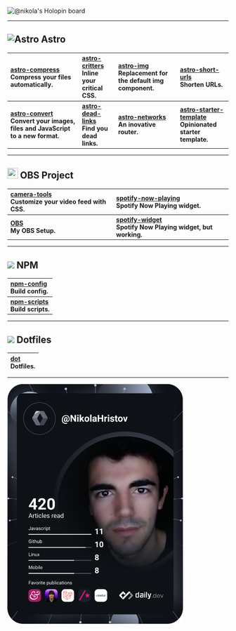 <a href="https://holopin.io/@nikola" style="border-radius:24px; overflow: hidden;" target="_blank"></a><picture><img alt="@nikola's Holopin board" src="https://holopin.io/api/user/board?user=nikola"></picture></a>

---

## <picture><source media="(prefers-color-scheme: dark)" srcset="https://astro.build/assets/press/logomark-dark.svg"><source media="(prefers-color-scheme: light)" srcset="https://astro.build/assets/press/logomark-light.svg"><img width="25" alt="Astro" src="https://astro.build/assets/press/logomark-light.svg"></picture> Astro

| **[astro-compress] <br /> Compress your files automatically.**                        | **[astro-critters] <br /> Inline your critical CSS.** | **[astro-img] <br /> Replacement for the default img component.** | **[astro-short-urls] <br /> Shorten URLs.**                       |
| :------------------------------------------------------------------------------------ | :---------------------------------------------------- | :---------------------------------------------------------------- | :---------------------------------------------------------------- |
| **[astro-convert] <br /> Convert your images, files and JavaScript to a new format.** | **[astro-dead-links] <br /> Find you dead links.**    | **[astro-networks] <br /> An inovative router.**                  | **[astro-starter-template] <br /> Opinionated starter template.** |

---

## <img src="https://raw.githubusercontent.com/nikolarhristov/nikolarhristov/main/.github/img/obs-logo.svg" width="24" height="24" /> OBS Project

| **[camera-tools] <br /> Customize your video feed with CSS.** | **[spotify-now-playing] <br /> Spotify Now Playing widget.**         |
| :------------------------------------------------------------ | :------------------------------------------------------------------- |
| **[OBS] <br /> My OBS Setup.**                                | **[spotify-widget] <br /> Spotify Now Playing widget, but working.** |

---

## <img src="https://raw.githubusercontent.com/npm/logos/master/npm%20square/n.svg" width="22" /> NPM

| **[npm-config] <br /> Build config.**   |
| :-------------------------------------- |
| **[npm-scripts] <br /> Build scripts.** |

---

## <img src="https://raw.githubusercontent.com/jglovier/dotfiles-logo/master/dotfiles-logo-icon.png" width="16" /> Dotfiles

| **[dot] <br /> Dotfiles.** |
| :------------------------- |

---

<a href="https://app.daily.dev/nikolahristov"><img src="https://github.com/nikolarhristov/nikolarhristov/blob/main/devcard.svg?rev=hs2VsNVqDK" width="400" alt="Nikola's Dev Card"/></a>

[astro]: https://github.com/withastro/astro
[astro-compress]: https://github.com/Lightrix/astro-compress
[astro-convert]: https://github.com/Lightrix/astro-convert
[astro-critters]: https://github.com/Lightrix/astro-critters
[astro-dead-links]: https://github.com/Lightrix/astro-dead-links
[astro-img]: https://github.com/Lightrix/astro-img
[astro-networks]: https://github.com/Lightrix/astro-networks
[astro-short-urls]: https://github.com/Lightrix/astro-short-urls
[astro-starter-template]: https://github.com/Lightrix/astro-starter-template
[obs project]: https://github.com/obsproject/obs-studio
[dot]: https://github.com/nikolarhristov/dot
[camera-tools]: https://github.com/nikolarhristov/camera-tools
[spotify-now-playing]: https://github.com/nikolarhristov/spotify-now-playing
[spotify-widget]: https://github.com/nikolarhristov/spotify-widget
[obs]: https://github.com/nikolarhristov/obs
[npm-config]: https://github.com/Lightrix/npm/tree/main/config
[npm-scripts]: https://github.com/Lightrix/npm/tree/main/scripts
